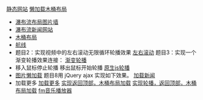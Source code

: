 [静态网站](http://js.jirengu.com/jideb)
[懒加载木桶布局](https://link.jianshu.com/?t=http%3A%2F%2Fjs.jirengu.com%2Fjuhaj)
*   [瀑布流布局图片墙](https://link.jianshu.com/?t=http%3A%2F%2Fjs.jirengu.com%2Fzoxux)
*   [瀑布流新闻网站](https://link.jianshu.com/?t=http%3A%2F%2Fjs.jirengu.com%2Fbakiq)
*   [木桶布局](https://link.jianshu.com/?t=http%3A%2F%2Fjs.jirengu.com%2Fxakop%2F1)
*   [航线](https://link.jianshu.com/?t=http%3A%2F%2Fjs.jirengu.com%2Fpalos)
*   题目2：实现视频中的左右滚动无限循环轮播效果
    [左右滚动](https://link.jianshu.com/?t=http%3A%2F%2Fjs.jirengu.com%2Fcibej)
    题目3：实现一个渐变轮播效果连接：
    [渐变轮播](https://link.jianshu.com/?t=http%3A%2F%2Fjs.jirengu.com%2Fcojud)
*   移入鼠标停止轮播 移出鼠标开始轮播
    [原生js轮播](https://link.jianshu.com/?t=http%3A%2F%2Fjs.jirengu.com%2Fsedab)
*   [图片懒加载](https://link.jianshu.com/?t=http%3A%2F%2Fjs.jirengu.com%2Fzatit)
题目8用 jQuery ajax 实现如下效果。
[加载新闻](https://link.jianshu.com/?t=http%3A%2F%2Fjs.jirengu.com%2Fhohij)
*   加载更多
    [加载更多](https://link.jianshu.com/?t=https://github.com/xhrbtk/demos/tree/master/fuwuqi/jiazaigengduo)
[实现返回顶部，木桶布局加载](http://js.jirengu.com/jemoj)
[实现轮播，返回顶部，木桶布局加载](http://js.jirengu.com/rosok/1)
[fm音乐播放器](http://js.jirengu.com/teter/2)
